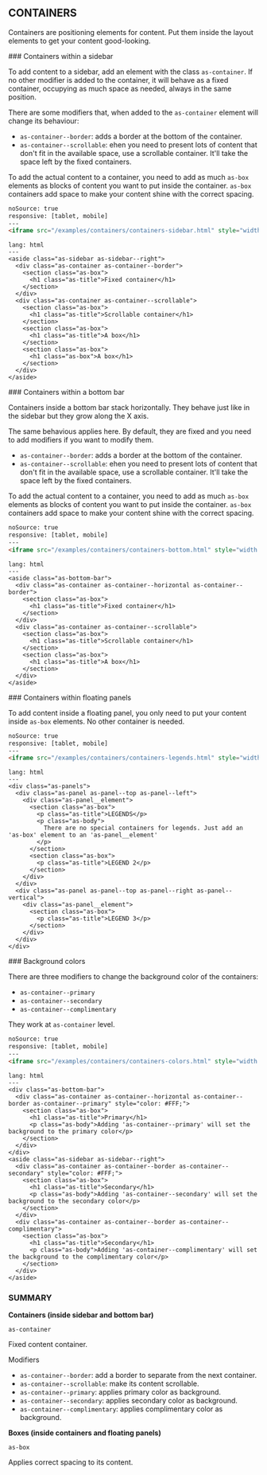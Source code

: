 ## CONTAINERS

Containers are positioning elements for content. Put them inside the layout elements to get your content good-looking.

### Containers within a sidebar

To add content to a sidebar, add an element with the class `as-container`. If no other modifier is added to the container, it will behave as a fixed container, occupying as much space as needed, always in the same position.

There are some modifiers that, when added to the `as-container` element will change its behaviour:
- `as-container--border`: adds a border at the bottom of the container.
- `as-container--scrollable`: ehen you need to present lots of content that don't fit in the available space, use a scrollable container. It'll take the space left by the fixed containers.

To add the actual content to a container, you need to add as much `as-box` elements as blocks of content you want to put inside the container. `as-box` containers add space to make your content shine with the correct spacing.

```html
noSource: true
responsive: [tablet, mobile]
---
<iframe src="/examples/containers/containers-sidebar.html" style="width: 100%; height: 100%;">
```

```code
lang: html
---
<aside class="as-sidebar as-sidebar--right">
  <div class="as-container as-container--border">
    <section class="as-box">
      <h1 class="as-title">Fixed container</h1>
    </section>
  </div>
  <div class="as-container as-container--scrollable">
    <section class="as-box">
      <h1 class="as-title">Scrollable container</h1>
    </section>
    <section class="as-box">
      <h1 class="as-title">A box</h1>
    </section>
    <section class="as-box">
      <h1 class="as-box">A box</h1>
    </section>
  </div>
</aside>
```

### Containers within a bottom bar

Containers inside a bottom bar stack horizontally. They behave just like in the sidebar but they grow along the X axis.

The same behavious applies here. By default, they are fixed and you need to add modifiers if you want to modify them.

- `as-container--border`: adds a border at the bottom of the container.
- `as-container--scrollable`: ehen you need to present lots of content that don't fit in the available space, use a scrollable container. It'll take the space left by the fixed containers.

To add the actual content to a container, you need to add as much `as-box` elements as blocks of content you want to put inside the container. `as-box` containers add space to make your content shine with the correct spacing.

```html
noSource: true
responsive: [tablet, mobile]
---
<iframe src="/examples/containers/containers-bottom.html" style="width: 100%; height: 100%;">
```

```code
lang: html
---
<aside class="as-bottom-bar">
  <div class="as-container as-container--horizontal as-container--border">
    <section class="as-box">
      <h1 class="as-title">Fixed container</h1>
    </section>
  </div>
  <div class="as-container as-container--scrollable">
    <section class="as-box">
      <h1 class="as-title">Scrollable container</h1>
    </section>
    <section class="as-box">
      <h1 class="as-title">A box</h1>
    </section>
  </div>
</aside>
```

### Containers within floating panels

To add content inside a floating panel, you only need to put your content inside `as-box` elements. No other container is needed.

```html
noSource: true
responsive: [tablet, mobile]
---
<iframe src="/examples/containers/containers-legends.html" style="width: 100%; height: 100%;">
```

```code
lang: html
---
<div class="as-panels">
  <div class="as-panel as-panel--top as-panel--left">
    <div class="as-panel__element">
      <section class="as-box">
        <p class="as-title">LEGENDS</p>
        <p class="as-body">
          There are no special containers for legends. Just add an 'as-box' element to an 'as-panel__element'
        </p>
      </section>
      <section class="as-box">
        <p class="as-title">LEGEND 2</p>
      </section>
    </div>
  </div>
  <div class="as-panel as-panel--top as-panel--right as-panel--vertical">
    <div class="as-panel__element">
      <section class="as-box">
        <p class="as-title">LEGEND 3</p>
      </section>
    </div>
  </div>
</div>
```

### Background colors

There are three modifiers to change the background color of the containers:
- `as-container--primary`
- `as-container--secondary`
- `as-container--complimentary`

They work at `as-container` level.

```html
noSource: true
responsive: [tablet, mobile]
---
<iframe src="/examples/containers/containers-colors.html" style="width: 100%; height: 100%;">
```

```code
lang: html
---
<div class="as-bottom-bar">
  <div class="as-container as-container--horizontal as-container--border as-container--primary" style="color: #FFF;">
    <section class="as-box">
      <h1 class="as-title">Primary</h1>
      <p class="as-body">Adding 'as-container--primary' will set the background to the primary color</p>
    </section>
  </div>
</div>
<aside class="as-sidebar as-sidebar--right">
  <div class="as-container as-container--border as-container--secondary" style="color: #FFF;">
    <section class="as-box">
      <h1 class="as-title">Secondary</h1>
      <p class="as-body">Adding 'as-container--secondary' will set the background to the secondary color</p>
    </section>
  </div>
  <div class="as-container as-container--border as-container--complimentary">
    <section class="as-box">
      <h1 class="as-title">Secondary</h1>
      <p class="as-body">Adding 'as-container--complimentary' will set the background to the complimentary color</p>
    </section>
  </div>
</aside>
```

### SUMMARY

**Containers (inside sidebar and bottom bar)**

`as-container`

Fixed content container.

Modifiers
- `as-container--border`: add a border to separate from the next container.
- `as-container--scrollable`: make its content scrollable.
- `as-container--primary`: applies primary color as background.
- `as-container--secondary`: applies secondary color as background.
- `as-container--complimentary`: applies complimentary color as background.

**Boxes (inside containers and floating panels)**

`as-box`

Applies correct spacing to its content.
